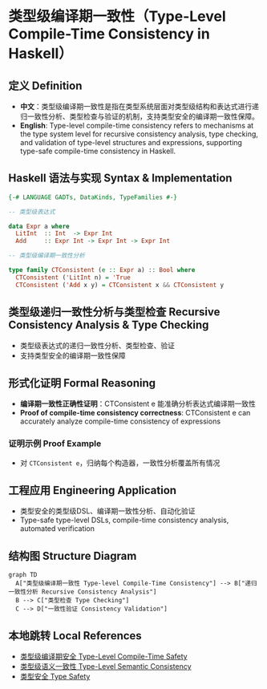 # 类型级编译期一致性（Type-Level Compile-Time Consistency in Haskell）

## 定义 Definition

- **中文**：类型级编译期一致性是指在类型系统层面对类型级结构和表达式进行递归一致性分析、类型检查与验证的机制，支持类型安全的编译期一致性保障。
- **English**: Type-level compile-time consistency refers to mechanisms at the type system level for recursive consistency analysis, type checking, and validation of type-level structures and expressions, supporting type-safe compile-time consistency in Haskell.

## Haskell 语法与实现 Syntax & Implementation

```haskell
{-# LANGUAGE GADTs, DataKinds, TypeFamilies #-}

-- 类型级表达式

data Expr a where
  LitInt  :: Int  -> Expr Int
  Add     :: Expr Int -> Expr Int -> Expr Int

-- 类型级编译期一致性分析

type family CTConsistent (e :: Expr a) :: Bool where
  CTConsistent ('LitInt n) = 'True
  CTConsistent ('Add x y) = CTConsistent x && CTConsistent y
```

## 类型级递归一致性分析与类型检查 Recursive Consistency Analysis & Type Checking

- 类型级表达式的递归一致性分析、类型检查、验证
- 支持类型安全的编译期一致性保障

## 形式化证明 Formal Reasoning

- **编译期一致性正确性证明**：CTConsistent e 能准确分析表达式编译期一致性
- **Proof of compile-time consistency correctness**: CTConsistent e can accurately analyze compile-time consistency of expressions

### 证明示例 Proof Example

- 对 `CTConsistent e`，归纳每个构造器，一致性分析覆盖所有情况

## 工程应用 Engineering Application

- 类型安全的类型级DSL、编译期一致性分析、自动化验证
- Type-safe type-level DSLs, compile-time consistency analysis, automated verification

## 结构图 Structure Diagram

```mermaid
graph TD
  A["类型级编译期一致性 Type-level Compile-Time Consistency"] --> B["递归一致性分析 Recursive Consistency Analysis"]
  B --> C["类型检查 Type Checking"]
  C --> D["一致性验证 Consistency Validation"]
```

## 本地跳转 Local References

- [类型级编译期安全 Type-Level Compile-Time Safety](../123-Type-Level-Compile-Time-Safety/01-Type-Level-Compile-Time-Safety-in-Haskell.md)
- [类型级语义一致性 Type-Level Semantic Consistency](../122-Type-Level-Semantic-Consistency/01-Type-Level-Semantic-Consistency-in-Haskell.md)
- [类型安全 Type Safety](../14-Type-Safety/01-Type-Safety-in-Haskell.md)

